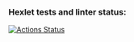 ### Hexlet tests and linter status:
[![Actions Status](https://github.com/hektex/php-project-48/actions/workflows/hexlet-check.yml/badge.svg)](https://github.com/hektex/php-project-48/actions)
